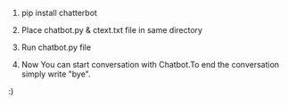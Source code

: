 1) pip install chatterbot

2) Place chatbot.py & ctext.txt file in same directory

3) Run chatbot.py file

4) Now You can start conversation with Chatbot.To end the conversation simply write "bye".

:) 